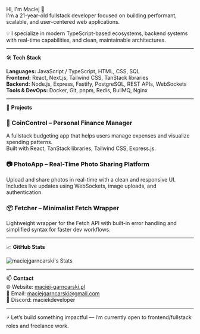 Hi, I'm Maciej 👋  
I'm a 21-year-old fullstack developer focused on building performant, scalable, and user-centered web applications.

💡 I specialize in modern TypeScript-based ecosystems, backend systems with real-time capabilities, and clean, maintainable architectures.

---

🛠️ **Tech Stack**

**Languages:** JavaScript / TypeScript, HTML, CSS, SQL  
**Frontend:** React, Next.js, Tailwind CSS, TanStack libraries  
**Backend:** Node.js, Express, Fastify, PostgreSQL, REST APIs, WebSockets  
**Tools & DevOps:** Docker, Git, pnpm, Redis, BullMQ, Nginx

---

🚀 **Projects**

### 💸 CoinControl – Personal Finance Manager

A fullstack budgeting app that helps users manage expenses and visualize spending patterns.  
Built with React, TanStack libraries, Tailwind CSS, Express.js.

### 📷 PhotoApp – Real-Time Photo Sharing Platform

Upload and share photos in real-time with a clean and responsive UI.  
Includes live updates using WebSockets, image uploads, and authentication.

### 📦 Fetcher – Minimalist Fetch Wrapper

Lightweight wrapper for the Fetch API with built-in error handling and simplified syntax for faster dev workflows.

---

📈 **GitHub Stats**

![maciejgarncarski's Stats](https://github-readme-stats.vercel.app/api?username=maciejgarncarski&theme=default&show_icons=true&hide_border=true&count_private=true)

---

📫 **Contact**  
🌐 Website: [maciej-garncarski.pl](https://maciej-garncarski.pl)  
📧 Email: maciejgarncarski@gmail.com  
💬 Discord: maciekdeveloper

---

⚡ Let’s build something impactful — I’m currently open to frontend/fullstack roles and freelance work.
